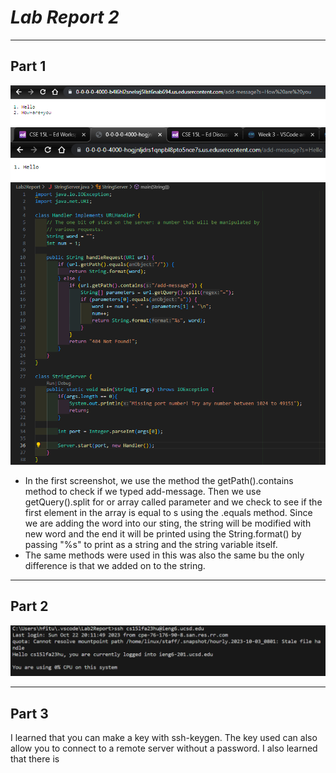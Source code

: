 # ***Lab Report 2***
***
Part 1
-------------------
![Image](./how.PNG)
![Image](./hello.PNG)
![Image](./server.PNG)
* In the first screenshot, we use the method the getPath().contains method to check if we typed add-message. Then we use getQuery().split for or array called parameter and we check to see if the first element in the array is equal to s using the .equals method. Since we are adding the word into our sting, the string will be modified with new word and the end it will be printed using the String.format() by passing "%s" to print as a string and the string variable itself.
* The same methods were used in this  was also the same bu the only difference is that we added on to the string.

---
Part 2
----------------
![Image](./noPassword.PNG)


---
Part 3
-----------
I learned that you can make a key with ssh-keygen. The key used can also allow you to connect to a remote server without a password. I also learned that there is
